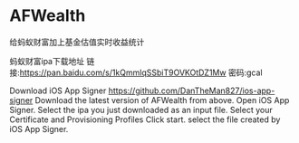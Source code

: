 # AFWealth
给蚂蚁财富加上基金估值实时收益统计

蚂蚁财富ipa下载地址
链接:https://pan.baidu.com/s/1kQmmlqSSbiT9OVKOtDZ1Mw  密码:gcal


Download iOS App Signer https://github.com/DanTheMan827/ios-app-signer
Download the latest version of AFWealth from above.
Open iOS App Signer.
Select the ipa you just downloaded as an input file.
Select your Certificate and Provisioning Profiles
Click start.
select the file created by iOS App Signer.
